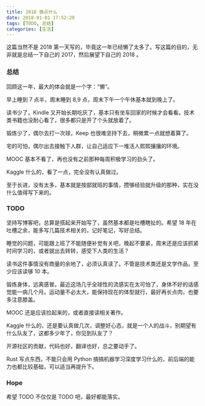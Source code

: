 ```yaml
---
title: 2018 做点什么
date: 2018-01-01 17:52:28
tags: [TODO, 总结]
categories: [生活]
---
```


这篇当然不是 2018 第一天写的，毕竟这一年已经懒了太多了。写这篇的目的，无非就是总结一下自己的 2017，然后展望下自己的 2018 。

<!--more-->

### 总结

回顾这一年，最大的体会就是一个字：“懒”。

早上睡到 7 点半，周末睡到 8,9 点，周末下午一个午休基本就到晚上了。

读书少了，Kindle 又开始长期吃灰了，基本只有坐车回家的时候才会看看。技术类书籍也没耐心看了，很多都只是开了个头就放着了。

锻炼少了，偶尔去打一次球，Keep 也很难坚持下去，稍微累一点就想着算了。

宅的可怕，偶尔出去接触下人群，让自己适应下一堆活人熙熙攘攘的环境。

MOOC 基本不看了，再也没有之前那种每周积极学习的劲头了。

Kaggle 什么的，看了一点，完全没有认真做过。

至于长进，没有太多，基本就是按部就班的事情，攒够经验就升级的那种，实在没什么值得写下来的。

### TODO

坚持写博客吧，总算是搭起来开始写了，虽然基本都是吐槽瞎扯的。希望 18 年在吐槽之余，能多写几篇技术相关的，记好笔记，写好总结。

睡觉的问题，可能跟上班了不能随便补觉有关吧，晚起不要紧，周末还是应该抓紧时间学习的，或者就出去转转，感受下人类的生活？

读书这件事情没有商量的余地了，必须认真读了。不管是技术类还是文学作品，至少应该读够 10 本。

锻炼身体，远离感冒。最近这场几乎全球性的流感实在太可怕了，身体不好的话感觉能一病几个月。运动量不必太大，能保持现在的体型就行，最好再长点肉，也要多注意膝盖。

MOOC 还是应该捡起来的，或者直接读相关著作。

Kaggle 什么的，还是要认真做几次，调整好心态，就是一个人的战斗，别期望有什么队友了，这都多少年了，你见到队友了？

开源社区的贡献，代码也好，翻译也好，总之要动手了。

Rust 写点东西，不能只会用 Python 搞搞机器学习深度学习什么的，前后端的能力也都比较基础，可以适当再提升下。

### Hope

希望 TODO 不仅仅是 TODO 吧，最好都能落实。